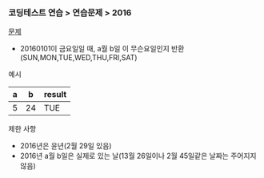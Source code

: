 ### 코딩테스트 연습 > 연습문제 > 2016  
[문제](https://programmers.co.kr/learn/courses/30/lessons/42748)  
- 20160101이 금요일일 때, a월 b일 이 무슨요일인지 반환(SUN,MON,TUE,WED,THU,FRI,SAT)  

예시   

| a | b | result |   
| --- | --- | --- |    
| 5 | 24 | TUE |  

제한 사항  
- 2016년은 윤년(2월 29일 있음)  
- 2016년 a월 b일은 실제로 있는 날(13월 26일이나 2월 45일같은 날짜는 주어지지 않음)  




